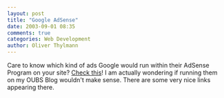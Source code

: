 ```yaml
---
layout: post
title: "Google AdSense"
date: 2003-09-01 08:35
comments: true
categories: Web Development
author: Oliver Thylmann
---
```



Care to know which kind of ads Google would run within their AdSense Program on your site? [Check this](http://www.schafer.com/google/)! I am actually wondering if running them on my OUBS Blog wouldn't make sense. There are some very nice links appearing there.


